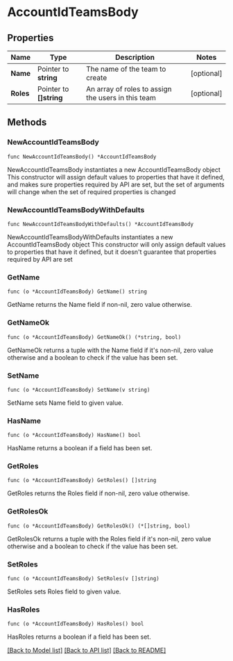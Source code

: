 # AccountIdTeamsBody

## Properties

Name | Type | Description | Notes
------------ | ------------- | ------------- | -------------
**Name** | Pointer to **string** | The name of the team to create | [optional] 
**Roles** | Pointer to **[]string** | An array of roles to assign the users in this team | [optional] 

## Methods

### NewAccountIdTeamsBody

`func NewAccountIdTeamsBody() *AccountIdTeamsBody`

NewAccountIdTeamsBody instantiates a new AccountIdTeamsBody object
This constructor will assign default values to properties that have it defined,
and makes sure properties required by API are set, but the set of arguments
will change when the set of required properties is changed

### NewAccountIdTeamsBodyWithDefaults

`func NewAccountIdTeamsBodyWithDefaults() *AccountIdTeamsBody`

NewAccountIdTeamsBodyWithDefaults instantiates a new AccountIdTeamsBody object
This constructor will only assign default values to properties that have it defined,
but it doesn't guarantee that properties required by API are set

### GetName

`func (o *AccountIdTeamsBody) GetName() string`

GetName returns the Name field if non-nil, zero value otherwise.

### GetNameOk

`func (o *AccountIdTeamsBody) GetNameOk() (*string, bool)`

GetNameOk returns a tuple with the Name field if it's non-nil, zero value otherwise
and a boolean to check if the value has been set.

### SetName

`func (o *AccountIdTeamsBody) SetName(v string)`

SetName sets Name field to given value.

### HasName

`func (o *AccountIdTeamsBody) HasName() bool`

HasName returns a boolean if a field has been set.

### GetRoles

`func (o *AccountIdTeamsBody) GetRoles() []string`

GetRoles returns the Roles field if non-nil, zero value otherwise.

### GetRolesOk

`func (o *AccountIdTeamsBody) GetRolesOk() (*[]string, bool)`

GetRolesOk returns a tuple with the Roles field if it's non-nil, zero value otherwise
and a boolean to check if the value has been set.

### SetRoles

`func (o *AccountIdTeamsBody) SetRoles(v []string)`

SetRoles sets Roles field to given value.

### HasRoles

`func (o *AccountIdTeamsBody) HasRoles() bool`

HasRoles returns a boolean if a field has been set.


[[Back to Model list]](../README.md#documentation-for-models) [[Back to API list]](../README.md#documentation-for-api-endpoints) [[Back to README]](../README.md)


